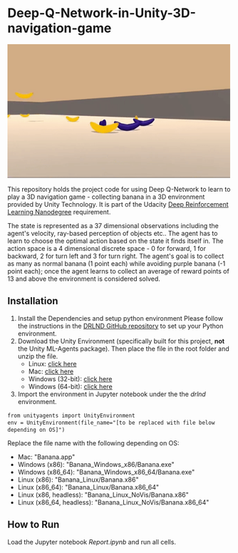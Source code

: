# Deep-Q-Network-in-Unity-3D-navigation-game
<img src='banana_collector.gif' width="500" height="300">

This repository holds the project code for using Deep Q-Network to learn to play a 3D navigation game - collecting banana in a 3D environment provided by Unity Technology. It is part of the Udacity [Deep Reinforcement Learning Nanodegree](https://www.udacity.com/course/deep-reinforcement-learning-nanodegree--nd893) requirement. 

The state is represented as a 37 dimensional observations including the agent's velocity, ray-based perception of objects etc.. The agent has to learn to choose the optimal action based on the state it finds itself in. The action space is a 4 dimensional discrete space - 0 for forward, 1 for backward, 2 for turn left and 3 for turn right. The agent's goal is to collect as many as normal banana (1 point each) while avoiding purple banana (-1 point each); once the agent learns to collect an average of reward points of 13 and above the environment is considered solved.


## Installation
1. Install the Dependencies and setup python environment
Please follow the instructions in the [DRLND GitHub repository](https://github.com/udacity/deep-reinforcement-learning) to set up your Python environment.
2. Download the Unity Environment (specifically built for this project, **not** the Unity ML-Agents package). Then place the file in the root folder and unzip the file.
    * Linux: [click here](https://s3-us-west-1.amazonaws.com/udacity-drlnd/P1/Banana/Banana_Linux.zip)
    * Mac: [click here](https://s3-us-west-1.amazonaws.com/udacity-drlnd/P1/Banana/Banana.app.zip)
    * Windows (32-bit): [click here](https://s3-us-west-1.amazonaws.com/udacity-drlnd/P1/Banana/Banana_Windows_x86.zip)
    * Windows (64-bit): [click here](https://s3-us-west-1.amazonaws.com/udacity-drlnd/P1/Banana/Banana_Windows_x86_64.zip)
3. Import the environment in Jupyter notebook under the the *drlnd* environment.
```
from unityagents import UnityEnvironment
env = UnityEnvironment(file_name="[to be replaced with file below depending on OS]")
```
Replace the file name with the following depending on OS:  
  * Mac: "Banana.app"
  * Windows (x86): "Banana_Windows_x86/Banana.exe"
  * Windows (x86_64): "Banana_Windows_x86_64/Banana.exe"
  * Linux (x86): "Banana_Linux/Banana.x86"
  * Linux (x86_64): "Banana_Linux/Banana.x86_64"
  * Linux (x86, headless): "Banana_Linux_NoVis/Banana.x86"
  * Linux (x86_64, headless): "Banana_Linux_NoVis/Banana.x86_64"
## How to Run
Load the Jupyter notebook *Report.ipynb* and run all cells.
